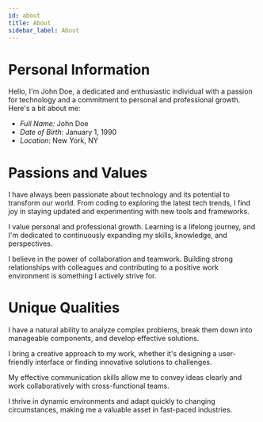 ```yaml
---
id: about
title: About
sidebar_label: About
---
```


# Personal Information

Hello, I'm John Doe, a dedicated and enthusiastic individual with a passion for technology and a commitment to personal and professional growth. Here's a bit about me:

- *Full Name:* John Doe
- *Date of Birth:* January 1, 1990
- *Location:* New York, NY

# Passions and Values


I have always been passionate about technology and its potential to transform our world. From coding to exploring the latest tech trends, I find joy in staying updated and experimenting with new tools and frameworks.


I value personal and professional growth. Learning is a lifelong journey, and I'm dedicated to continuously expanding my skills, knowledge, and perspectives.


I believe in the power of collaboration and teamwork. Building strong relationships with colleagues and contributing to a positive work environment is something I actively strive for.


# Unique Qualities


I have a natural ability to analyze complex problems, break them down into manageable components, and develop effective solutions.


I bring a creative approach to my work, whether it's designing a user-friendly interface or finding innovative solutions to challenges.


My effective communication skills allow me to convey ideas clearly and work collaboratively with cross-functional teams.


I thrive in dynamic environments and adapt quickly to changing circumstances, making me a valuable asset in fast-paced industries.
